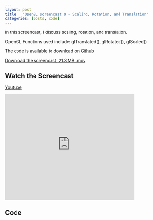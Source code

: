 ```yaml
---
layout: post
title:  "OpenGL screencast 9 - Scaling, Rotation, and Translation"
categories: [posts, code]
---
```

In this screencast, I discuss scaling, rotation, and translation.

OpenGL Functions used include:
glTranslated(), glRotated(), glScaled()

The code is available to download on [Github](https://github.com/davidwparker/opengl-screencasts-1)

[Download the screencast, 21.3 MB .mov](https://dl.dropboxusercontent.com/s/ercczwg659j0kto/episode-009.mov?dl=1)

## Watch the Screencast

[Youtube](http://www.youtube.com/watch?v=u-LoUvilIIQ)

<iframe width="425" height="349" src="http://www.youtube.com/embed/u-LoUvilIIQ?hl=en&fs=1" frameborder="0" allowfullscreen></iframe>

## Code

<script src="https://gist.github.com/1212485.js"></script>
